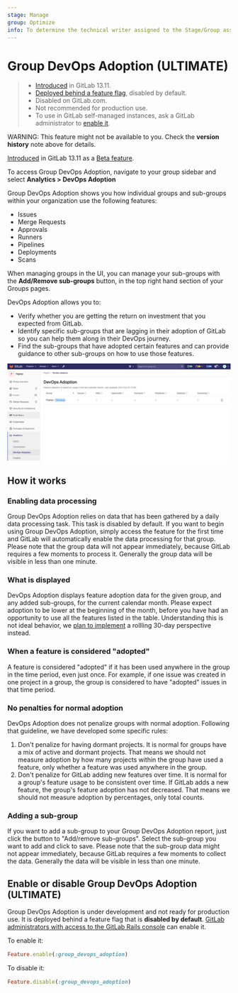 ```yaml
---
stage: Manage
group: Optimize
info: To determine the technical writer assigned to the Stage/Group associated with this page, see https://about.gitlab.com/handbook/engineering/ux/technical-writing/#assignments
---
```


# Group DevOps Adoption **(ULTIMATE)**

> - [Introduced](https://gitlab.com/gitlab-org/gitlab/-/issues/321083) in GitLab 13.11.
> - [Deployed behind a feature flag](../../../user/feature_flags.md), disabled by default.
> - Disabled on GitLab.com.
> - Not recommended for production use.
> - To use in GitLab self-managed instances, ask a GitLab administrator to [enable it](#enable-or-disable-group-devops-adoption).

WARNING:
This feature might not be available to you. Check the **version history** note above for details.

[Introduced](https://gitlab.com/gitlab-org/gitlab/-/issues/321083) in GitLab 13.11 as a [Beta feature](https://about.gitlab.com/handbook/product/gitlab-the-product/#beta).

To access Group DevOps Adoption, navigate to your group sidebar and select **Analytics > DevOps Adoption**

Group DevOps Adoption shows you how individual groups and sub-groups within your organization use the following features:

- Issues
- Merge Requests
- Approvals
- Runners
- Pipelines
- Deployments
- Scans

When managing groups in the UI, you can manage your sub-groups with the **Add/Remove sub-groups**
button, in the top right hand section of your Groups pages.

DevOps Adoption allows you to:

- Verify whether you are getting the return on investment that you expected from GitLab.
- Identify specific sub-groups that are lagging in their adoption of GitLab so you can help them along in their DevOps journey.
- Find the sub-groups that have adopted certain features and can provide guidance to other sub-groups on how to use those features.

![DevOps Report](img/group_devops_adoption_v13_11.png)

## How it works

### Enabling data processing

Group DevOps Adoption relies on data that has been gathered by a daily data processing task.
This task is disabled by default.
If you want to begin using Group DevOps Adoption,
simply access the feature for the first time and GitLab will automatically enable the data processing for that group.
Please note that the group data will not appear immediately,
because GitLab requires a few moments to process it.
Generally the group data will be visible in less than one minute.

### What is displayed

DevOps Adoption displays feature adoption data for the given group,
and any added sub-groups, for the current calendar month.
Please expect adoption to be lower at the beginning of the month,
before you have had an opportunity to use all the features listed in the table.
Understanding this is not ideal behavior, we
[plan to implement](https://gitlab.com/gitlab-org/gitlab/-/issues/329708)
a rollling 30-day perspective instead.

### When a feature is considered "adopted"

A feature is considered "adopted" if it has been used anywhere in the group in the time period, even just once.
For example, if one issue was created in one project in a group, the group is considered to have "adopted" issues in that time period.

### No penalties for normal adoption

DevOps Adoption does not penalize groups with normal adoption.
Following that guideline, we have developed some specific rules:

1. Don't penalize for having dormant projects. It is normal for groups have a mix of active and dormant projects. That means we should not measure adoption by how many projects within the group have used a feature, only whether a feature was used anywhere in the group.
1. Don't penalize for GitLab adding new features over time. It is normal for a group's feature usage to be consistent over time. If GitLab adds a new feature, the group's feature adoption has not decreased. That means we should not measure adoption by percentages, only total counts.

### Adding a sub-group

If you want to add a sub-group to your Group DevOps Adoption report,
just click the button to "Add/remove sub-groups".
Select the sub-group you want to add and click to save.
Please note that the sub-group data might not appear immediately,
because GitLab requires a few moments to collect the data.
Generally the data will be visible in less than one minute.

## Enable or disable Group DevOps Adoption **(ULTIMATE)**

Group DevOps Adoption is under development and not ready for production use. It is
deployed behind a feature flag that is **disabled by default**.
[GitLab administrators with access to the GitLab Rails console](../../../administration/feature_flags.md)
can enable it.

To enable it:

```ruby
Feature.enable(:group_devops_adoption)
```

To disable it:

```ruby
Feature.disable(:group_devops_adoption)
```

